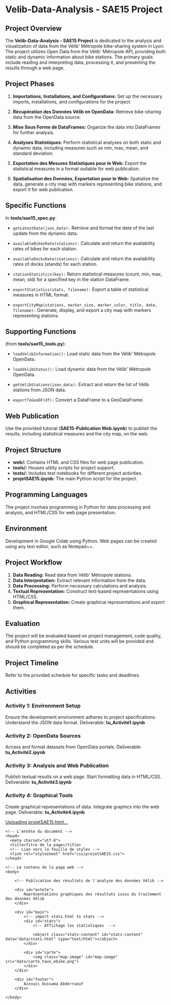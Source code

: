# Velib-Data-Analysis - SAE15 Project

## Project Overview
The **Velib-Data-Analysis - SAE15 Project** is dedicated to the analysis and visualization of data from the Vélib' Métropole bike-sharing system in Lyon. The project utilizes Open Data from the Vélib' Métropole API, providing both static and dynamic information about bike stations. The primary goals include reading and interpreting data, processing it, and presenting the results through a web page.

## Project Phases
1. **Importations, Installations, and Configurations:**
   Set up the necessary imports, installations, and configurations for the project.

2. **Récupération des Données Vélib en OpenData:**
   Retrieve bike-sharing data from the OpenData source.

3. **Mise Sous Forme de DataFrames:**
   Organize the data into DataFrames for further analysis.

4. **Analyses Statistiques:**
   Perform statistical analyses on both static and dynamic data, including measures such as min, max, mean, and standard deviation.

5. **Exportation des Mesures Statistiques pour le Web:**
   Export the statistical measures in a format suitable for web publication.

6. **Spatialisation des Données, Exportation pour le Web:**
   Spatialize the data, generate a city map with markers representing bike stations, and export it for web publication.

## Specific Functions
In **tools/sae15_spec.py**:

- `getLatestDate(json_data):`
  Retrieve and format the date of the last update from the dynamic data.

- `availableBikesRate(stations):`
  Calculate and return the availability rates of bikes for each station.

- `availableDocksRate(stations):`
  Calculate and return the availability rates of docks (stands) for each station.

- `stationStatistics(key):`
  Return statistical measures (count, min, max, mean, std) for a specified key in the station DataFrame.

- `exportStatistics(stats, filename):`
  Export a table of statistical measures in HTML format.

- `exportCityMap(stations, marker_size, marker_color, title, date, filename):`
  Generate, display, and export a city map with markers representing stations.

## Supporting Functions
(from **tools/sae15_tools.py**):

- `loadVelibInformation():`
  Load static data from the Vélib' Métropole OpenData.

- `loadVelibStatus():`
  Load dynamic data from the Vélib' Métropole OpenData.

- `getVelibStations(json_data):`
  Extract and return the list of Vélib stations from JSON data.

- `exportToGeoDF(df):`
  Convert a DataFrame to a GeoDataFrame.

## Web Publication
Use the provided tutorial (**SAE15-Publication Web.ipynb**) to publish the results, including statistical measures and the city map, on the web.

## Project Structure
- **web/:** Contains HTML and CSS files for web page publication.
- **tools/:** Houses utility scripts for project support.
- **tests/:** Includes test notebooks for different project activities.
- **projetSAE15.ipynb:** The main Python script for the project.

## Programming Languages
The project involves programming in Python for data processing and analysis, and HTML/CSS for web page presentation.

## Environment
Development in Google Colab using Python. Web pages can be created using any text editor, such as Notepad++.

## Project Workflow
1. **Data Reading:** Read data from Vélib' Métropole stations.
2. **Data Interpretation:** Extract relevant information from the data.
3. **Data Processing:** Perform necessary calculations and analysis.
4. **Textual Representation:** Construct text-based representations using HTML/CSS.
5. **Graphical Representation:** Create graphical representations and export them.

## Evaluation
The project will be evaluated based on project management, code quality, and Python programming skills. Various test units will be provided and should be completed as per the schedule.

## Project Timeline
Refer to the provided schedule for specific tasks and deadlines.

## Activities
### Activity 1: Environment Setup
Ensure the development environment adheres to project specifications. Understand the JSON data format. Deliverable: **tu_Activité1.ipynb**

### Activity 2: OpenData Sources
Access and format datasets from OpenData portals. Deliverable: **tu_Activité2.ipynb**

### Activity 3: Analysis and Web Publication
Publish textual results on a web page. Start formatting data in HTML/CSS. Deliverable: **tu_Activité3.ipynb**

### Activity 4: Graphical Tools
Create graphical representations of data. Integrate graphics into the web page. Deliverable: **tu_Activité4.ipynb**

[Uploading projetSAE15.html…]()<!doctype html>

<html lang="fr">

	<!-- L'entête du document -->
	<head>
	  <meta charset="utf-8">
	  <title>Titre de la page</title>
	  <!-- Lien vers la feuille de styles -->
	  <link rel="stylesheet" href="css/projetSAE15.css">
	</head>
	
	<!-- Le contenu de la page web -->
	<body>

		<!-- Publication des résultats de l'analyse des données Vélib -->

		<div id="entete">
			Représentations graphiques des résultats issus du traitement des données Vélib
		</div>

		<div id="main">
			<!-- import stats.html to stats -->
			<div id="stats">
				<!-- Affichage les statistiques  -->

				<object class="stats-content" id="stats-content" data="data/stats.html" type="text/html"></object>
			</div>

			<div id="carte">
				<img class="map-image" id="map-image" src="data/carte_taux_ebike.png">
			</div>
		</div>

		<div id="footer">
			Azzouzi Oussama Abderraouf
		</div>
	  
	</body>
	
</html>

